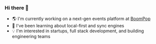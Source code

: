 ### Hi there 👋

- 🌎 I'm currently working on a next-gen events platform at [BoomPop](https://boompop.com)
- 🌱 I've been learning about local-first and sync engines
- :bulb: I'm interested in startups, full stack development, and building engineering teams

<!--
**cody-hoffman/cody-hoffman** is a ✨ _special_ ✨ repository because its `README.md` (this file) appears on your GitHub profile.

Here are some ideas to get you started:

- 🔭 I’m currently working on ...
- 🌱 I’m currently learning ...
- 👯 I’m looking to collaborate on ...
- 🤔 I’m looking for help with ...
- 💬 Ask me about ...
- 📫 How to reach me: ...
- 😄 Pronouns: ...
- ⚡ Fun fact: ...
-->
